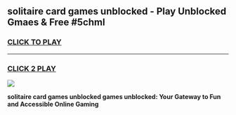 
## solitaire card games unblocked - Play Unblocked Gmaes & Free #5chml
<h3>
<a href="https://news.freeplayer.one?title=solitaire_card_games_unblocked&ref=03M">CLICK TO PLAY</a></h3>
<hr>

<h3>
<a href="https://news.freeplayer.one?title=solitaire_card_games_unblocked&ref=03M">CLICK 2 PLAY</a>
  
</h3>

<a href="https://news.freeplayer.one?title=solitaire_card_games_unblocked&ref=03M"><img src="https://clearcache.store/games.png"></a>


**solitaire card games unblocked games unblocked: Your Gateway to Fun and Accessible Online Gaming**
